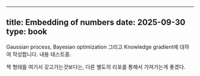 
---
title: Embedding of numbers
date: 2025-09-30
type: book
---

Gaussian process, Bayesian optimization 그리고 Knowledge gradient에 대하여 작성합니다. 내용 테스트중.

책 형태를 여기서 갖고가는것보다는, 다른 별도의 리포를 통해서 가져가는게 좋겠다.


<!-- 글쓰기 관련 참조: https://bootstrap.hugoblox.com/content/writing-markdown-latex/ 

마크다운인데, 뭔가 더 들어가있다.


## Heading 2
### Heading 3
#### Heading 4

Italics with _underscores_.

Bold with **asterisks**.

Combined emphasis with **asterisks and _underscores_**.

Strikethrough with ~~two tildes~~. -->
